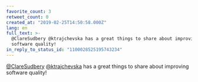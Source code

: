 ```yaml
---
favorite_count: 3
retweet_count: 0
created_at: "2019-02-25T14:50:58.000Z"
lang: en
full_text: >-
  @ClareSudbery @ktrajchevska has a great things to share about improving
  software quality!
in_reply_to_status_id: "1100028525195743234"
---
```


[@ClareSudbery](https://twitter.com/ClareSudbery)
[@ktrajchevska](https://twitter.com/ktrajchevska) has a great things to share
about improving software quality!
